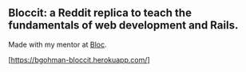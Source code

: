 ## Bloccit: a Reddit replica to teach the fundamentals of web development and Rails.
Made with my mentor at [Bloc](http://bloc.io).


[https://bgohman-bloccit.herokuapp.com/]
